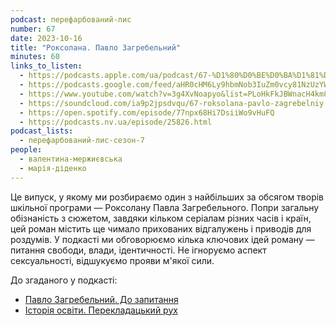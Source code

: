 ```yaml
---
podcast: перефарбований-лис
number: 67
date: 2023-10-16
title: "Роксолана. Павло Загребельний"
minutes: 60
links_to_listen:
  - https://podcasts.apple.com/ua/podcast/67-%D1%80%D0%BE%D0%BA%D1%81%D0%BE%D0%BB%D0%B0%D0%BD%D0%B0-%D0%BF%D0%B0%D0%B2%D0%BB%D0%BE-%D0%B7%D0%B0%D0%B3%D1%80%D0%B5%D0%B1%D0%B5%D0%BB%D1%8C%D0%BD%D0%B8%D0%B9/id1563575488?i=1000631438564
  - https://podcasts.google.com/feed/aHR0cHM6Ly9hbmNob3IuZm0vcy81NzUzYWEwMC9wb2RjYXN0L3Jzcw/episode/OWIwYjI5ZTMtYWE3OC00YjU0LThmMjItYWZiYTM5ZDM5ZDkz?sa=X&ved=0CAUQkfYCahcKEwiYhqz_k5aDAxUAAAAAHQAAAAAQAQ
  - https://www.youtube.com/watch?v=3g4XvNoapyo&list=PLoHkFkJBWnacH4km8nqKVKx30Rv2x3cFh&index=8&pp=iAQB
  - https://soundcloud.com/ia9p2jpsdvqu/67-roksolana-pavlo-zagrebelniy
  - https://open.spotify.com/episode/77npx68Hi7DsiiWo9vHuFQ
  - https://podcasts.nv.ua/episode/25826.html
podcast_lists:
  - перефарбований-лис-сезон-7
people:
  - валентина-мержиєвська
  - марія-діденко
---
```


Це випуск, у якому ми розбираємо один з найбільших за обсягом творів шкільної
програми — Роксолану Павла Загребельного. Попри загальну обізнаність з сюжетом,
завдяки кільком серіалам різних часів і країн, цей роман містить ще чимало
прихованих відгалужень і приводів для роздумів. У подкасті ми обговорюємо
кілька ключових ідей роману — питання свободи, влади, ідентичності. Не
ігноруємо аспект сексуальності, відшукуємо прояви м'якої сили.

До згаданого у подкасті:

- [Павло Загребельний. До запитання][1]
- [Історія освіти. Перекладацький рух][2]

[1]: https://youtu.be/XxhwjP2qhkg?si=aowJTNCQYofIug7I
[2]: /валентність/03/
